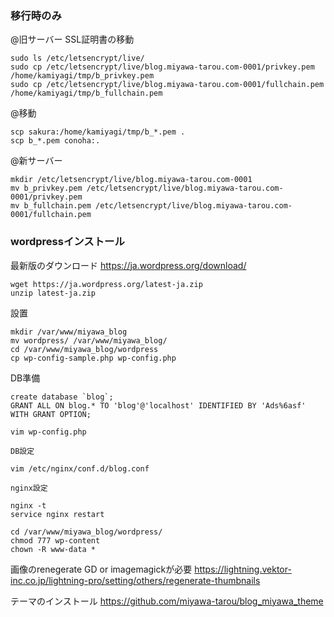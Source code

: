 
### 移行時のみ
@旧サーバー
SSL証明書の移動
```
sudo ls /etc/letsencrypt/live/
sudo cp /etc/letsencrypt/live/blog.miyawa-tarou.com-0001/privkey.pem /home/kamiyagi/tmp/b_privkey.pem
sudo cp /etc/letsencrypt/live/blog.miyawa-tarou.com-0001/fullchain.pem /home/kamiyagi/tmp/b_fullchain.pem
```

@移動
```
scp sakura:/home/kamiyagi/tmp/b_*.pem .
scp b_*.pem conoha:.
```

@新サーバー
```
mkdir /etc/letsencrypt/live/blog.miyawa-tarou.com-0001
mv b_privkey.pem /etc/letsencrypt/live/blog.miyawa-tarou.com-0001/privkey.pem
mv b_fullchain.pem /etc/letsencrypt/live/blog.miyawa-tarou.com-0001/fullchain.pem
```

### wordpressインストール

最新版のダウンロード
https://ja.wordpress.org/download/
```
wget https://ja.wordpress.org/latest-ja.zip
unzip latest-ja.zip
```
設置
```
mkdir /var/www/miyawa_blog
mv wordpress/ /var/www/miyawa_blog/
cd /var/www/miyawa_blog/wordpress
cp wp-config-sample.php wp-config.php
```

DB準備
```
create database `blog`;
GRANT ALL ON blog.* TO 'blog'@'localhost' IDENTIFIED BY 'Ads%6asf' WITH GRANT OPTION;
```

```
vim wp-config.php

DB設定
```

```
vim /etc/nginx/conf.d/blog.conf

nginx設定
```

```
nginx -t
service nginx restart
```

```
cd /var/www/miyawa_blog/wordpress/
chmod 777 wp-content
chown -R www-data *
```

画像のrenegerate
GD or imagemagickが必要
https://lightning.vektor-inc.co.jp/lightning-pro/setting/others/regenerate-thumbnails

テーマのインストール
https://github.com/miyawa-tarou/blog_miyawa_theme